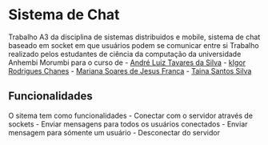 # Sistema de Chat
Trabalho A3 da disciplina de sistemas distribuidos e mobile, sistema de chat baseado em socket em que usuários podem se comunicar entre si
Trabalho realizado pelos estudantes de ciência da computação da universidade Anhembi Morumbi para o curso de 
    - [André Luiz Tavares da Silva](https://github.com/SilverStormDrake)
    - [kIgor Rodrigues Chanes](https://github.com/igorrdg7)
    - [Mariana Soares de Jesus Franca](https://github.com/marianafranca21)
    - [Taina Santos Silva](https://github.com/tainassilva)

## Funcionalidades
O sitema tem como funcionalidades
    - Conectar com o servidor através de sockets
    - Enviar mensagens para todos os usuários conectados
    - Enviar mensagem para sómente um usuário
    - Desconectar do servidor
